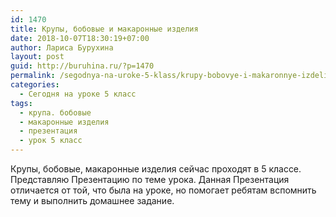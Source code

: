 ```yaml
---
id: 1470
title: Крупы, бобовые и макаронные изделия
date: 2018-10-07T18:30:19+07:00
author: Лариса Бурухина
layout: post
guid: http://buruhina.ru/?p=1470
permalink: /segodnya-na-uroke-5-klass/krupy-bobovye-i-makaronnye-izdeliya
categories:
  - Сегодня на уроке 5 класс
tags:
  - крупа. бобовые
  - макаронные изделия
  - презентация
  - урок 5 класс
---
```

Крупы, бобовые, макаронные изделия сейчас проходят в 5 классе. Представляю Презентацию по теме урока. Данная Презентация отличается от той, что была на уроке, но помогает ребятам вспомнить тему и выполнить домашнее задание.  


<div class="ead-preview">
  <div class="ead-document" style="position:relative;padding-top:90%;">
  </div>
</div>